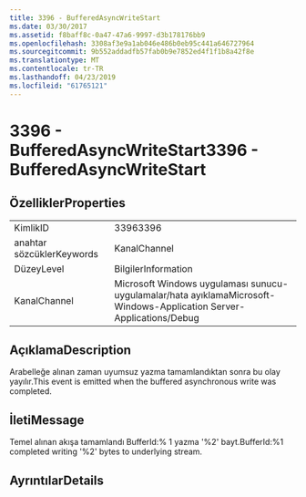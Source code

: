 ```yaml
---
title: 3396 - BufferedAsyncWriteStart
ms.date: 03/30/2017
ms.assetid: f8baff8c-0a47-47a6-9997-d3b178176bb9
ms.openlocfilehash: 3308af3e9a1ab046e486b0eb95c441a646727964
ms.sourcegitcommit: 9b552addadfb57fab0b9e7852ed4f1f1b8a42f8e
ms.translationtype: MT
ms.contentlocale: tr-TR
ms.lasthandoff: 04/23/2019
ms.locfileid: "61765121"
---
```

# <a name="3396---bufferedasyncwritestart"></a><span data-ttu-id="14740-102">3396 - BufferedAsyncWriteStart</span><span class="sxs-lookup"><span data-stu-id="14740-102">3396 - BufferedAsyncWriteStart</span></span>
## <a name="properties"></a><span data-ttu-id="14740-103">Özellikler</span><span class="sxs-lookup"><span data-stu-id="14740-103">Properties</span></span>  
  
|||  
|-|-|  
|<span data-ttu-id="14740-104">Kimlik</span><span class="sxs-lookup"><span data-stu-id="14740-104">ID</span></span>|<span data-ttu-id="14740-105">3396</span><span class="sxs-lookup"><span data-stu-id="14740-105">3396</span></span>|  
|<span data-ttu-id="14740-106">anahtar sözcükler</span><span class="sxs-lookup"><span data-stu-id="14740-106">Keywords</span></span>|<span data-ttu-id="14740-107">Kanal</span><span class="sxs-lookup"><span data-stu-id="14740-107">Channel</span></span>|  
|<span data-ttu-id="14740-108">Düzey</span><span class="sxs-lookup"><span data-stu-id="14740-108">Level</span></span>|<span data-ttu-id="14740-109">Bilgiler</span><span class="sxs-lookup"><span data-stu-id="14740-109">Information</span></span>|  
|<span data-ttu-id="14740-110">Kanal</span><span class="sxs-lookup"><span data-stu-id="14740-110">Channel</span></span>|<span data-ttu-id="14740-111">Microsoft Windows uygulaması sunucu-uygulamalar/hata ayıklama</span><span class="sxs-lookup"><span data-stu-id="14740-111">Microsoft-Windows-Application Server-Applications/Debug</span></span>|  
  
## <a name="description"></a><span data-ttu-id="14740-112">Açıklama</span><span class="sxs-lookup"><span data-stu-id="14740-112">Description</span></span>  
 <span data-ttu-id="14740-113">Arabelleğe alınan zaman uyumsuz yazma tamamlandıktan sonra bu olay yayılır.</span><span class="sxs-lookup"><span data-stu-id="14740-113">This event is emitted when the buffered asynchronous write was completed.</span></span>  
  
## <a name="message"></a><span data-ttu-id="14740-114">İleti</span><span class="sxs-lookup"><span data-stu-id="14740-114">Message</span></span>  
 <span data-ttu-id="14740-115">Temel alınan akışa tamamlandı BufferId:% 1 yazma '%2' bayt.</span><span class="sxs-lookup"><span data-stu-id="14740-115">BufferId:%1 completed writing '%2' bytes to underlying stream.</span></span>  
  
## <a name="details"></a><span data-ttu-id="14740-116">Ayrıntılar</span><span class="sxs-lookup"><span data-stu-id="14740-116">Details</span></span>
